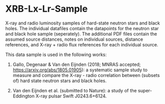 # XRB-Lx-Lr-Sample
X-ray and radio luminosity samples of hard-state neutron stars and black holes. The individual datafiles contain the datapoints for the neutron star and black hole sample (seperately). The additional PDF files contain the assumed source distances, notes on individual sources, distance references, and X-ray + radio flux references for each individual source. 

This data sample is used in the following works:

 1) Gallo, Degenaar & Van den Eijnden (2018; MNRAS accepted; https://arxiv.org/abs/1805.01905): a systematic sample study to measure and compare the X-ray - radio correlation between (subsets of) hard state neutron stars and black holes.

 2) Van den Eijnden et al. (submitted to Nature): a study of the super-Eddington X-ray pulsar Swift J0243.6+6124. 


